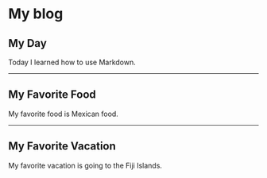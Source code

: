 # My blog 

## My Day 
Today I learned how to use Markdown.

***

## My Favorite Food 
My favorite food is Mexican food.

***

## My Favorite Vacation 
My favorite vacation is going to the Fiji Islands.